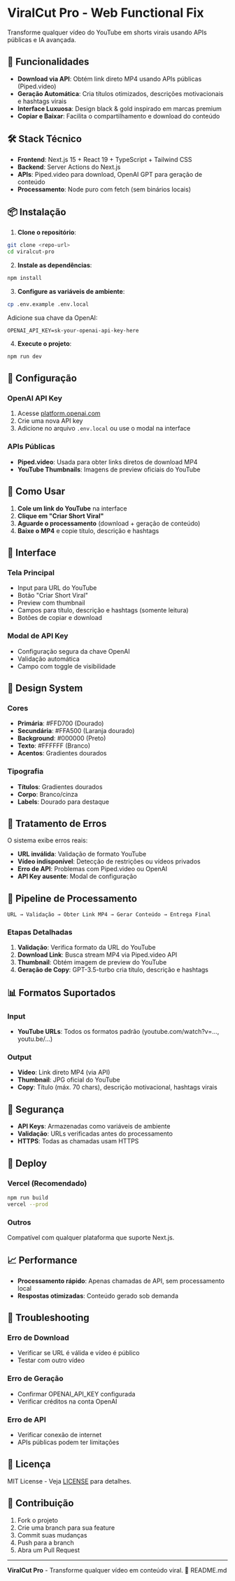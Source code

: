 # ViralCut Pro - Web Functional Fix

Transforme qualquer vídeo do YouTube em shorts virais usando APIs públicas e IA avançada.

## 🚀 Funcionalidades

- **Download via API**: Obtém link direto MP4 usando APIs públicas (Piped.video)
- **Geração Automática**: Cria títulos otimizados, descrições motivacionais e hashtags virais
- **Interface Luxuosa**: Design black & gold inspirado em marcas premium
- **Copiar e Baixar**: Facilita o compartilhamento e download do conteúdo

## 🛠️ Stack Técnico

- **Frontend**: Next.js 15 + React 19 + TypeScript + Tailwind CSS
- **Backend**: Server Actions do Next.js
- **APIs**: Piped.video para download, OpenAI GPT para geração de conteúdo
- **Processamento**: Node puro com fetch (sem binários locais)

## 📦 Instalação

1. **Clone o repositório**:
```bash
git clone <repo-url>
cd viralcut-pro
```

2. **Instale as dependências**:
```bash
npm install
```

3. **Configure as variáveis de ambiente**:
```bash
cp .env.example .env.local
```

Adicione sua chave da OpenAI:
```env
OPENAI_API_KEY=sk-your-openai-api-key-here
```

4. **Execute o projeto**:
```bash
npm run dev
```

## 🔧 Configuração

### OpenAI API Key

1. Acesse [platform.openai.com](https://platform.openai.com/api-keys)
2. Crie uma nova API key
3. Adicione no arquivo `.env.local` ou use o modal na interface

### APIs Públicas

- **Piped.video**: Usada para obter links diretos de download MP4
- **YouTube Thumbnails**: Imagens de preview oficiais do YouTube

## 🎯 Como Usar

1. **Cole um link do YouTube** na interface
2. **Clique em "Criar Short Viral"**
3. **Aguarde o processamento** (download + geração de conteúdo)
4. **Baixe o MP4** e copie título, descrição e hashtags

## 📱 Interface

### Tela Principal
- Input para URL do YouTube
- Botão "Criar Short Viral"
- Preview com thumbnail
- Campos para título, descrição e hashtags (somente leitura)
- Botões de copiar e download

### Modal de API Key
- Configuração segura da chave OpenAI
- Validação automática
- Campo com toggle de visibilidade

## 🎨 Design System

### Cores
- **Primária**: #FFD700 (Dourado)
- **Secundária**: #FFA500 (Laranja dourado)
- **Background**: #000000 (Preto)
- **Texto**: #FFFFFF (Branco)
- **Acentos**: Gradientes dourados

### Tipografia
- **Títulos**: Gradientes dourados
- **Corpo**: Branco/cinza
- **Labels**: Dourado para destaque

## 🚨 Tratamento de Erros

O sistema exibe erros reais:

- **URL inválida**: Validação de formato YouTube
- **Vídeo indisponível**: Detecção de restrições ou vídeos privados
- **Erro de API**: Problemas com Piped.video ou OpenAI
- **API Key ausente**: Modal de configuração

## 🔄 Pipeline de Processamento

```
URL → Validação → Obter Link MP4 → Gerar Conteúdo → Entrega Final
```

### Etapas Detalhadas

1. **Validação**: Verifica formato da URL do YouTube
2. **Download Link**: Busca stream MP4 via Piped.video API
3. **Thumbnail**: Obtém imagem de preview do YouTube
4. **Geração de Copy**: GPT-3.5-turbo cria título, descrição e hashtags

## 📊 Formatos Suportados

### Input
- **YouTube URLs**: Todos os formatos padrão (youtube.com/watch?v=..., youtu.be/...)

### Output
- **Vídeo**: Link direto MP4 (via API)
- **Thumbnail**: JPG oficial do YouTube
- **Copy**: Título (máx. 70 chars), descrição motivacional, hashtags virais

## 🔐 Segurança

- **API Keys**: Armazenadas como variáveis de ambiente
- **Validação**: URLs verificadas antes do processamento
- **HTTPS**: Todas as chamadas usam HTTPS

## 🚀 Deploy

### Vercel (Recomendado)
```bash
npm run build
vercel --prod
```

### Outros
Compatível com qualquer plataforma que suporte Next.js.

## 📈 Performance

- **Processamento rápido**: Apenas chamadas de API, sem processamento local
- **Respostas otimizadas**: Conteúdo gerado sob demanda

## 🐛 Troubleshooting

### Erro de Download
- Verificar se URL é válida e vídeo é público
- Testar com outro vídeo

### Erro de Geração
- Confirmar OPENAI_API_KEY configurada
- Verificar créditos na conta OpenAI

### Erro de API
- Verificar conexão de internet
- APIs públicas podem ter limitações

## 📄 Licença

MIT License - Veja [LICENSE](LICENSE) para detalhes.

## 🤝 Contribuição

1. Fork o projeto
2. Crie uma branch para sua feature
3. Commit suas mudanças
4. Push para a branch
5. Abra um Pull Request

---

**ViralCut Pro** - Transforme qualquer vídeo em conteúdo viral. 👑</content>
<parameter name="path">README.md